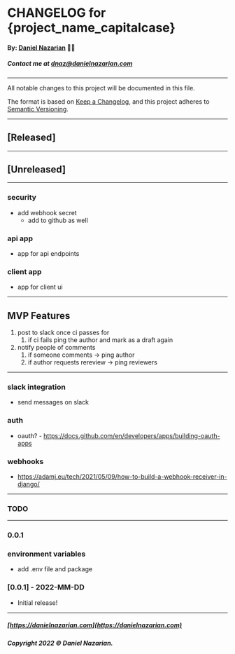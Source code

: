 # CHANGELOG for {project_name_capitalcase}
#### By: [Daniel Nazarian](https://danielnazarian) 🐧👹
##### Contact me at <dnaz@danielnazarian.com>

-------------------------------------------------------

All notable changes to this project will be documented in this file.

The format is based on [Keep a Changelog](https://keepachangelog.com/en/1.0.0/),
and this project adheres to [Semantic Versioning](https://semver.org/spec/v2.0.0.html).


-------------------------------------------------------

## [Released]



-------------------------------------------------------

## [Unreleased]

-----

### security
- add webhook secret
    - add to github as well


### api app
- app for api endpoints


### client app
- app for client ui

-----

## MVP Features
1. post to slack once ci passes for 
	1. if ci fails ping the author and mark as a draft again
2. notify people of comments
	1. if someone comments -> ping author
	2. if author requests rereview -> ping reviewers


-----

### slack integration
- send messages on slack


### auth
- oauth? - https://docs.github.com/en/developers/apps/building-oauth-apps


### webhooks
- https://adamj.eu/tech/2021/05/09/how-to-build-a-webhook-receiver-in-django/


-------------------------------------------------------
### TODO
----
### 0.0.1


### environment variables
- add .env file and package


### [0.0.1] - 2022-MM-DD
- Initial release!

-------------------------------------------------------

##### [https://danielnazarian.com](https://danielnazarian.com)
##### Copyright 2022 © Daniel Nazarian.